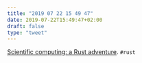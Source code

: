 ```yaml
---
title: "2019 07 22 15 49 47"
date: 2019-07-22T15:49:47+02:00
draft: false
type: "tweet"
---
```

[Scientific computing: a Rust adventure](https://www.lpalmieri.com/posts/2019-02-23-scientific-computing-a-rust-adventure-part-0-vectors/). `#rust`
